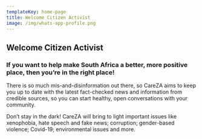 ```yaml
---
templateKey: home-page
title: Welcome Citizen Activist
image: /img/whats-app-profile.png
---
```

## Welcome Citizen Activist
### If you want to help make South Africa a better, more positive place, then you’re in the right place! 

There is so much mis-and-disinformation out there, so CareZA aims to keep you up to date with the latest fact-checked news and information from credible sources, so you can start healthy, open conversations with your community. 

Don’t stay in the dark! CareZA will bring to light important issues like xenophobia, hate speech and fake news; corruption; gender-based violence; Covid-19; environmental issues and more. 

